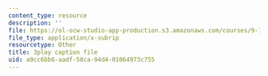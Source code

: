 ```yaml
---
content_type: resource
description: ''
file: https://ol-ocw-studio-app-production.s3.amazonaws.com/courses/9-13-the-human-brain-spring-2019/a9cc6bb6aadf58ca94d401064973c755_pfZY5aDJazA.vtt
file_type: application/x-subrip
resourcetype: Other
title: 3play caption file
uid: a9cc6bb6-aadf-58ca-94d4-01064973c755
---
```


